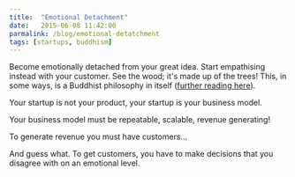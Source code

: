 ```yaml
---
title:  "Emotional Detachment"
date:   2015-06-08 11:42:00
parmalink: /blog/emotional-detatchment
tags: [startups, buddhism]
---
```


Become emotionally detached from your great idea. Start empathising instead with your customer. See the wood; it's made up of the trees! This, in some ways, is a Buddhist philosophy in itself ([further reading here](http://www.accesstoinsight.org/lib/authors/harris/bl141.html)).

Your startup is not your product, your startup is your business model.

Your business model must be repeatable, scalable, revenue generating!

To generate revenue you must have customers...

And guess what. To get customers, you have to make decisions that you disagree with on an emotional level.
